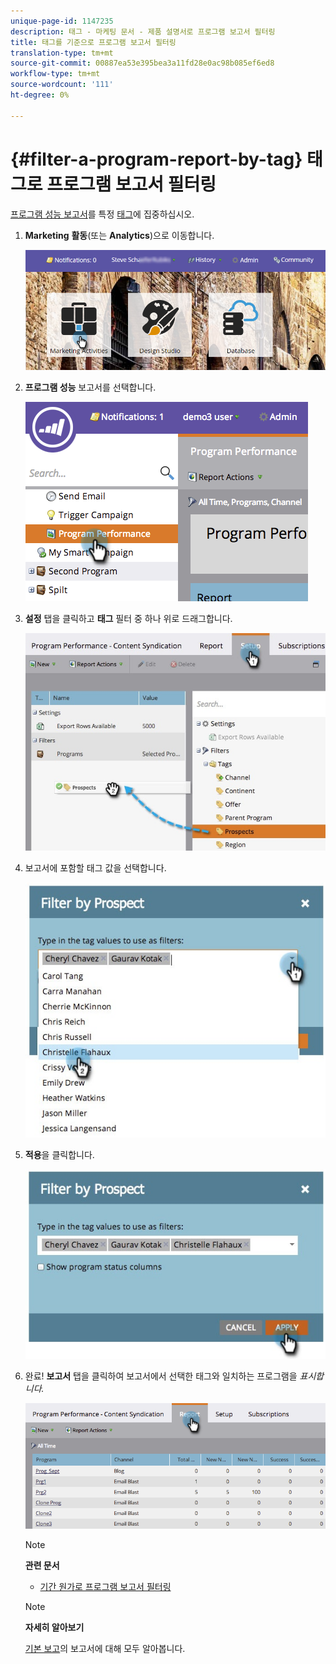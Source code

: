 ```yaml
---
unique-page-id: 1147235
description: 태그 - 마케팅 문서 - 제품 설명서로 프로그램 보고서 필터링
title: 태그를 기준으로 프로그램 보고서 필터링
translation-type: tm+mt
source-git-commit: 00887ea53e395bea3a11fd28e0ac98b085ef6ed8
workflow-type: tm+mt
source-wordcount: '111'
ht-degree: 0%

---
```



# {#filter-a-program-report-by-tag} 태그로 프로그램 보고서 필터링

[프로그램 성능 보고서](create-a-program-performance-report.md)를 특정 [태그](http://docs.marketo.com/display/docs/tags)에 집중하십시오.

1. **Marketing** **활동**(또는 **Analytics**)으로 이동합니다.

   ![](assets/login-marketing-activities.png)

1. **프로그램 성능** 보고서를 선택합니다.

   ![](assets/image2014-9-23-16-3a12-3a36.png)

1. **설정** 탭을 클릭하고 **태그** 필터 중 하나 위로 드래그합니다.

   ![](assets/prospects.jpg)

1. 보고서에 포함할 태그 값을 선택합니다.

   ![](assets/prospect1.jpg)

1. **적용**&#x200B;을 클릭합니다.

   ![](assets/prospect2.jpg)

1. 완료! **보고서** 탭을 클릭하여 보고서에서 선택한 태그와 일치하는 프로그램을 *표시합니다.*

   ![](assets/image2014-9-23-16-3a14-3a42.png)

   >[!NOTE]
   >
   >**관련 문서**
   >
   >    
   >    
   >    * [기간 원가로 프로그램 보고서 필터링](filter-a-program-report-by-period-cost.md)


   >[!NOTE]
   >
   >**자세히 알아보기**
   >
   >
   >[기본 보고](http://docs.marketo.com/display/docs/basic+reporting)의 보고서에 대해 모두 알아봅니다.

